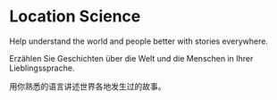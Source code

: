 # Location Science

Help understand the world and people better with stories everywhere.

Erzählen Sie Geschichten über die Welt und die Menschen in Ihrer Lieblingssprache.

用你熟悉的语言讲述世界各地发生过的故事。
